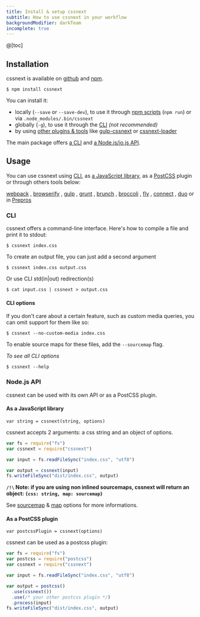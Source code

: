 ```yaml
---
title: Install & setup cssnext
subtitle: How to use cssnext in your workflow
backgroundModifier: darkTeam
incomplete: true
---
```



@[toc]


## Installation

cssnext is available on
[github](https://github.com/cssnext/cssnext)
and [npm](https://www.npmjs.org/package/cssnext).

```console
$ npm install cssnext
```

You can install it:

- locally (`--save` or `--save-dev`), to use it through [npm scripts](https://www.npmjs.org/doc/misc/npm-scripts.html) (`npm run`) or via `.node_modules/.bin/cssnext`
- globally (`-g`), to use it through the [CLI](cli) _(not recommended)_
- by using [other plugins & tools](#usage) like
[gulp-cssnext](https://github.com/cssnext/gulp-cssnext)
or
[cssnext-loader](https://github.com/cssnext/cssnext-loader)

The main package offers
[a CLI](https://github.com/cssnext/cssnext#cli) and
[a Node.js/io.js API](https://github.com/cssnext/cssnext#nodejs-api").


## Usage

You can use cssnext using [CLI](#cli),
as [a JavaScript library](#nodejs-api),
as a [PostCSS](https://github.com/postcss/postcss) plugin
or through others tools below:

<p class="cssnext-Tools">
  <a href="https://github.com/cssnext/cssnext-loader">webpack</a>
  ,
  <a href="https://github.com/cssnext/cssnextify">browserify</a>
  ,
  <a href="https://github.com/cssnext/gulp-cssnext">gulp</a>
  ,
  <a href="https://github.com/cssnext/grunt-cssnext">grunt</a>
  ,
  <a href="https://github.com/cssnext/cssnext-brunch">brunch</a>
  ,
  <a href="https://github.com/cssnext/broccoli-cssnext">broccoli</a>
  ,
  <a href="https://github.com/drkraken/fly-cssnext">fly</a>
  ,
  <a href="https://github.com/cssnext/cssnext-connect">connect</a>
  ,
  <a href="https://github.com/cssnext/duo-cssnext">duo</a>
  or in
  <a href="https://prepros.io/">Prepros</a>
</p>

### CLI

cssnext offers a command-line interface.
Here's how to compile a file and print it to stdout:

```console
$ cssnext index.css
```

To create an output file, you can just add a second argument

```console
$ cssnext index.css output.css
```

Or use CLI std(in|out) redirection(s)

```console
$ cat input.css | cssnext > output.css
```

#### CLI options

If you don't care about a certain feature, such as custom media queries, you can omit support for them like so:

```console
$ cssnext --no-custom-media index.css
```

To enable source maps for these files, add the `--sourcemap` flag.

_To see all CLI options_

```console
$ cssnext --help
```

### Node.js API

cssnext can be used with its own API or as a PostCSS plugin.

#### As a JavaScript library

`var string = cssnext(string, options)`

cssnext accepts 2 arguments: a css string and an object of options.

```js
var fs = require("fs")
var cssnext = require("cssnext")

var input = fs.readFileSync("index.css", "utf8")

var output = cssnext(input)
fs.writeFileSync("dist/index.css", output)
```

**`/!\` Note: if you are using non inlined sourcemaps, cssnext will return an object: `{css: string, map: sourcemap}`**

See
[sourcemap](/usage/#sourcemap) &
[map](/usage/#map)
options for more informations.

#### As a PostCSS plugin

`var postcssPlugin = cssnext(options)`

cssnext can be used as a postcss plugin:

```js
var fs = require("fs")
var postcss = require("postcss")
var cssnext = require("cssnext")

var input = fs.readFileSync("index.css", "utf8")

var output = postcss()
  .use(cssnext())
  .use(/* your other postcss plugin */)
  .process(input)
fs.writeFileSync("dist/index.css", output)
```
